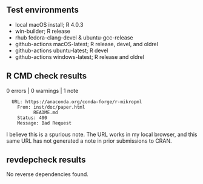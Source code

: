 ## Test environments

- local macOS install; R 4.0.3
- win-builder; R release
- rhub fedora-clang-devel & ubuntu-gcc-release
- github-actions macOS-latest; R release, devel, and oldrel
- github-actions ubuntu-latest; R devel
- github-actions windows-latest; R release and oldrel

## R CMD check results

0 errors | 0 warnings | 1 note

```
  URL: https://anaconda.org/conda-forge/r-mikropml
    From: inst/doc/paper.html
          README.md
    Status: 400
    Message: Bad Request
```

I believe this is a spurious note. The URL works in my local browser, and this
same URL has not generated a note in prior submissions to CRAN.

## revdepcheck results

No reverse dependencies found.
